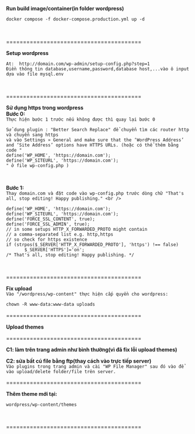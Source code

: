 
**Run build image/container(in folder wordpress)** <br />
```Dockerfile
docker compose -f docker-compose.production.yml up -d
``` 
<br /> 

========================================

**Setup wordpress** 
<br /> 
```
At:  http://domain.com/wp-admin/setup-config.php?step=1
Điền thông tin database,username,password,database host,...vào ô input dựa vào file mysql.env 
``` 
<br /> 

======================================== 

**Sử dụng https trong wordpress** 
<br />
**Bước 0:** 
<br />
```Thực hiện bước 1 trước nếu không được thì quay lại bước 0``` 
<br />
```
Sử dụng plugin : "Better Search Replace" để chuyển tìm các router http và chuyển sang https 
và vào Settings » General and make sure that the ‘WordPress Address’ and ‘Site Address’ options have HTTPS URLs. (hoặc có thể thêm bằng code "
define('WP_HOME', 'https://domain.com');
define('WP_SITEURL', 'https://domain.com');
" ở file wp-config.php )
``` 
<br />

**Bước 1:**
<br />
```Thay domain.com và đặt code vào wp-config.php trước dòng chữ "That's all, stop editing! Happy publishing." <br />```
```Nginx
define('WP_HOME', 'https://domain.com');
define('WP_SITEURL', 'https://domain.com'); 
define('FORCE_SSL_CONTENT', true); 
define('FORCE_SSL_ADMIN', true); 
// in some setups HTTP_X_FORWARDED_PROTO might contain 
// a comma-separated list e.g. http,https 
// so check for https existence 
if (strpos($_SERVER['HTTP_X_FORWARDED_PROTO'], 'https') !== false) 
       $_SERVER['HTTPS']='on'; 
/* That's all, stop editing! Happy publishing. */ 
```

<br />

========================================

**Fix upload** <br />
```Vào "/wordpress/wp-content" thực hiện cấp quyền cho wordpress:``` <br />
```Dockerfile
chown -R www-data:www-data uploads
```

========================================

**Upload themes**

========================================

**C1: làm trên trang admin như bình thường(vì đã fix lỗi upload themes)** <br />

**C2: sửa bất cú file bằng ftp(thay cách vào trực tiếp server)** <br />
```Vào plugins trong trang admin và cài "WP File Manager" sau đó vào để vào upload/delete folder/file trên server.``` <br />

========================================

**Thêm theme mới tại:** 
<br /> 
 ```
 wordpress/wp-content/themes
 ``` 
 <br />

========================================